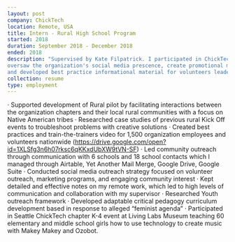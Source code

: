 ```yaml
---
layout: post
company: ChickTech
location: Remote, USA
title: Intern - Rural High School Program
started: 2018
duration: September 2018 - December 2018
ended: 2018
description: "Supervised by Kate Filpatrick. I participated in ChickTech events,
oversaw the organization's social media prescence, create promotional materials,
and developed best practice informational material for volunteers leaders."
collection: resume
type: employment
---
```


·	Supported development of Rural pilot by facilitating interactions between the organization chapters and their local rural communities with a focus on Native American tribes
·	Researched case studies of previous rural Kick Off events to troubleshoot problems with creative solutions
·	Created best practices and train-the-trainers video for 1,500 organization employees and volunteers nationwide (https://drive.google.com/open?id=1XLSfg3n6h07rksc6qKKxdUbXW9tVN-SF)
·	Led community outreach through communication with 6 schools and 18 school contacts which I managed through Airtable, Yet Another Mail Merge, Google Drive, Google Suite
·	Conducted social media outreach strategy focused on volunteer outreach, marketing programs, and engaging community interest
·	Kept detailed and effective notes on my remote work, which led to high levels of communication and collaboration with my supervisor
·	Researched Youth outreach framework
·	Developed adaptable critical pedagogy curriculum development based in response to alleged “feminist agenda”
·	Participated in Seattle ChickTech chapter K-4 event at Living Labs Museum teaching 60 elementary and middle school girls how to use technology to create music with Makey Makey and Ozobot.
